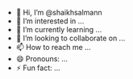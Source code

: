 - 👋 Hi, I’m @shaikhsalmann
- 👀 I’m interested in ...
- 🌱 I’m currently learning ...
- 💞️ I’m looking to collaborate on ...
- 📫 How to reach me ...
- 😄 Pronouns: ...
- ⚡ Fun fact: ...

<!---
shaikhsalmann/shaikhsalmann is a ✨ special ✨ repository because its `README.md` (this file) appears on your GitHub profile.
You can click the Preview link to take a look at your changes.
--->
